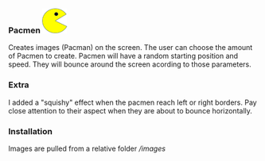 ### Pacmen    <img src="images/PacMan1.png" height="50" width="50">

Creates images (Pacman) on the screen. The user can choose the amount of Pacmen to create.
Pacmen will have a random starting position and speed. They will bounce around the screen acording to those parameters.

### Extra

I added a "squishy" effect when the pacmen reach left or right borders. Pay close attention to their aspect when they are about to bounce horizontally.

### Installation

Images are pulled from a relative folder */images*